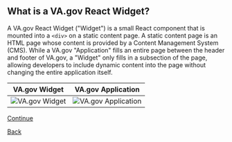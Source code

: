 ##  What is a VA.gov React Widget?

A VA.gov React Widget ("Widget") is a small React component that is mounted into a `<div>` on a static content page. A static content page is an HTML page whose content is provided by a Content Management System (CMS). While a VA.gov "Application" fills an entire page between the header and footer of VA.gov, a "Widget" only fills in a subsection of the page, allowing developers to include dynamic content into the page without changing the entire application itself.

VA.gov Widget             |  VA.gov Application
:-------------------------:|:-------------------------:
![VA.gov Widget](https://github.com/p-ssanders/va-gov-onboarding/assets/134732737/07440999-98a7-4335-9afa-36e2962b7864)  |  ![VA.gov Application](https://github.com/p-ssanders/va-gov-onboarding/assets/134732737/ac22b5a7-76a5-471e-ad26-1af91f724a61)

[Continue](./3_STATIC_PAGES.md)

[Back](./1_START.md)
